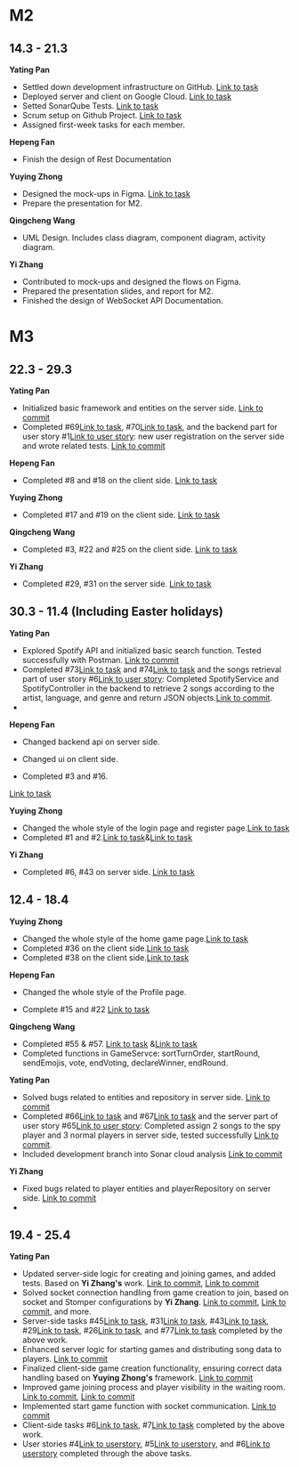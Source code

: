 # M2

## 14.3 - 21.3

**Yating Pan**

- Settled down development infrastructure on GitHub. [Link to task](https://github.com/sopra-fs24-group-27/)
- Deployed server and client on Google Cloud. [Link to task](https://sopra-fs24-group-27-client.oa.r.appspot.com/)
- Setted SonarQube Tests. [Link to task](https://sonarcloud.io/organizations/sopra-fs24-group-27/projects/)
- Scrum setup on Github Project. [Link to task](https://github.com/orgs/sopra-fs24-group-27/projects/3)
- Assigned first-week tasks for each member.

**Hepeng Fan**

- Finish the design of Rest Documentation

**Yuying Zhong**

- Designed the mock-ups in Figma. [Link to task](https://www.figma.com/files/project/214578458/Team-project?fuid=1350163897921846930)
- Prepare the presentation for M2.


**Qingcheng Wang**

- UML Design. Includes class diagram, component diagram, activity diagram.

**Yi Zhang**

* Contributed to mock-ups and designed the flows on Figma.
* Prepared the presentation slides, and report for M2.
* Finished the design of WebSocket API Documentation.



# M3

## 22.3 - 29.3

**Yating Pan**

- Initialized basic framework and entities on the server side. [Link to commit](https://github.com/sopra-fs24-group-27/sopra-fs24-group-27-server/commit/80ae5c8bbeb11d1a4843d25b4de672d7ed408d9f)
- Completed #69[Link to task](https://github.com/sopra-fs24-group-27/sopra-fs24-group-27-server/issues/69), #70[Link to task](https://github.com/sopra-fs24-group-27/sopra-fs24-group-27-server/issues/70), and the backend part for user story #1[Link to user story](https://github.com/sopra-fs24-group-27/sopra-fs24-group-27-server/issues/1): new user registration on the server side and wrote related tests. [Link to commit](https://github.com/sopra-fs24-group-27/sopra-fs24-group-27-server/commit/80ae5c8bbeb11d1a4843d25b4de672d7ed408d9f)


**Hepeng Fan**

- Completed #8 and #18 on the client side. [Link to task](https://github.com/sopra-fs24-group-27/sopra-fs24-group-27-client/commit/cf83c9211ba3f89a2c33fdf58c93b60357ce680f)

**Yuying Zhong**

- Completed #17 and #19 on the client side. [Link to task](https://github.com/sopra-fs24-group-27/sopra-fs24-group-27-client/commit/9781848a0b6e6b96a0c9585363b348d409a85b22)

**Qingcheng Wang**

- Completed #3, #22 and #25 on the client side. [Link to task](https://github.com/sopra-fs24-group-27/sopra-fs24-group-27-server/commit/4acc4e68db0362fbd5b057066a7775090e676c19)

**Yi Zhang**

* Completed #29, #31 on the server side. [Link to task](https://github.com/sopra-fs24-group-27/sopra-fs24-group-27-server/commit/97203f17a8a64920a90b42c47e654f7daa0450b7)



## 30.3 - 11.4 (Including Easter holidays)

**Yating Pan**

- Explored Spotify API and initialized basic search function. Tested successfully with Postman. [Link to commit](https://github.com/sopra-fs24-group-27/sopra-fs24-group-27-server/commit/4494faccaa8983f6d5db4df16faa0ece96523909)
- Completed #73[Link to task](https://github.com/sopra-fs24-group-27/sopra-fs24-group-27-server/issues/74) and #74[Link to task](https://github.com/sopra-fs24-group-27/sopra-fs24-group-27-server/issues/74) and the songs retrieval part of user story #6[Link to user story](https://github.com/orgs/sopra-fs24-group-27/projects/3/views/1): Completed SpotifyService and SpotifyController in the backend to retrieve 2 songs according to the artist, language, and genre and return JSON objects.[Link to commit](https://github.com/sopra-fs24-group-27/sopra-fs24-group-27-server/commit/391d70d5da111cdc2b6d79f6369c6ffc122b0ac3).
- 

**Hepeng Fan**

- Changed backend api on server side.

- Changed ui on client side.

- Completed #3 and #16.

[Link to task](https://github.com/sopra-fs24-group-27/sopra-fs24-group-27-client/commit/d2b02a3c487eeda93d0415445836f7881dc4e4da)


**Yuying Zhong**

- Changed the whole style of the login page and register page.[Link to task](https://github.com/sopra-fs24-group-27/sopra-fs24-group-27-client/commit/a0dede92d746978343eb03eaa996114031efeffa)
- Completed #1 and #2.[Link to task](https://github.com/sopra-fs24-group-27/sopra-fs24-group-27-client/commit/6a8389f4197cb8749fb0f58ba041496d7dfbafe5)&[Link to task](https://github.com/sopra-fs24-group-27/sopra-fs24-group-27-server/commit/6b125f9619cbd78e501277268f72d52a8ad54335)

**Yi Zhang**

- Completed #6, #43 on server side. [Link to task](https://github.com/sopra-fs24-group-27/sopra-fs24-group-27-server/commit/97203f17a8a64920a90b42c47e654f7daa0450b7)



## 12.4 - 18.4 

**Yuying Zhong**

- Changed the whole style of the home game page.[Link to task](https://github.com/sopra-fs24-group-27/sopra-fs24-group-27-client/commit/4a3169e65e9556cb897345c5b086b213d85da381)
- Completed #36 on the client side.[Link to task](https://github.com/sopra-fs24-group-27/sopra-fs24-group-27-client/commit/84887c47b52ddc7f06d72a34bb1805ed6bfce866)
- Completed #38 on the client side.[Link to task](https://github.com/sopra-fs24-group-27/sopra-fs24-group-27-client/commit/3f61c5f8febb716e7f89a6b9209b36b9ca6eb113)


**Hepeng Fan**

- Changed the whole style of the Profile page.

- Complete #15 and #22 [Link to task](https://github.com/sopra-fs24-group-27/sopra-fs24-group-27-client/commit/d2b02a3c487eeda93d0415445836f7881dc4e4da)


**Qingcheng Wang**

- Completed #55 & #57. [Link to task](https://github.com/sopra-fs24-group-27/sopra-fs24-group-27-server/issues/55) &[Link to task](https://github.com/sopra-fs24-group-27/sopra-fs24-group-27-server/issues/57) 
- Completed functions in GameServce: sortTurnOrder, startRound, sendEmojis, vote, endVoting, declareWinner, endRound.

**Yating Pan**

- Solved bugs related to entities and repository in server side. [Link to commit](https://github.com/sopra-fs24-group-27/sopra-fs24-group-27-server/commit/2cdd9f914da21ab8684dbd6f296a06fa22206d1b)
- Completed #66[Link to task](https://github.com/sopra-fs24-group-27/sopra-fs24-group-27-server/issues/66) and #67[Link to task](https://github.com/sopra-fs24-group-27/sopra-fs24-group-27-server/issues/67) and the server part of user story #65[Link to user story](https://github.com/sopra-fs24-group-27/sopra-fs24-group-27-server/issues/65): Completed assign 2 songs to the spy player and 3 normal players in server side, tested successfully [Link to commit](https://github.com/sopra-fs24-group-27/sopra-fs24-group-27-server/commit/b1f35bd1f09dc578c41a31885628a4d8ff020f7e).
- Included development branch into Sonar cloud analysis [Link to commit](https://github.com/sopra-fs24-group-27/sopra-fs24-group-27-server/commit/ca9406ef9cc70d1151f4058cd1078410adb68723)

**Yi Zhang**

* Fixed bugs related to player entities and playerRepository on server side. [Link to commit](https://github.com/sopra-fs24-group-27/sopra-fs24-group-27-server/commit/c5be0d81a85ea415225a23785a2013819109080c)
* 


## 19.4 - 25.4 

**Yating Pan**

- Updated server-side logic for creating and joining games, and added tests. Based on **Yi Zhang's** work. [Link to commit](https://github.com/sopra-fs24-group-27/sopra-fs24-group-27-server/commit/39d3b3992b7d032469976eb0e4f0e1f781b879ca), [Link to commit](https://github.com/sopra-fs24-group-27/sopra-fs24-group-27-server/commit/bb50db9d83855303b6655fcb41546c90fce82668)
- Solved socket connection handling from game creation to join, based on socket and Stomper configurations by **Yi Zhang**. [Link to commit](https://github.com/sopra-fs24-group-27/sopra-fs24-group-27-server/commit/779eaa5837e3e7c44cf60cc4d39a66a4b7a80812), [Link to commit](https://github.com/sopra-fs24-group-27/sopra-fs24-group-27-server/commit/ea336c675cbc622c18519d8c586831a8899fd71d), and more.
- Server-side tasks #45[Link to task](https://github.com/sopra-fs24-group-27/sopra-fs24-group-27-server/issues/45), #31[Link to task](https://github.com/sopra-fs24-group-27/sopra-fs24-group-27-server/issues/31), #43[Link to task](https://github.com/sopra-fs24-group-27/sopra-fs24-group-27-server/issues/43), #29[Link to task](https://github.com/sopra-fs24-group-27/sopra-fs24-group-27-server/issues/29), #26[Link to task](https://github.com/sopra-fs24-group-27/sopra-fs24-group-27-server/issues/26), and #77[Link to task](https://github.com/sopra-fs24-group-27/sopra-fs24-group-27-server/issues/77) completed by the above work.
- Enhanced server logic for starting games and distributing song data to players. [Link to commit](https://github.com/sopra-fs24-group-27/sopra-fs24-group-27-server/commit/39969fc99ee15efd0d5c73e534ee76e21049ba1c)
- Finalized client-side game creation functionality, ensuring correct data handling based on **Yuying Zhong's** framework. [Link to commit](https://github.com/sopra-fs24-group-27/sopra-fs24-group-27-server/commit/0b51e4b8ae93c40a9d60e88536f04210f531cb1f)
- Improved game joining process and player visibility in the waiting room. [Link to commit](https://github.com/sopra-fs24-group-27/sopra-fs24-group-27-server/commit/5e2fad9ead23791a2166ebdfaac22c26be636e0a), [Link to commit](https://github.com/sopra-fs24-group-27/sopra-fs24-group-27-server/commit/703e2738488efeaffa94605bce3bc5185b292e04)
- Implemented start game function with socket communication. [Link to commit](https://github.com/sopra-fs24-group-27/sopra-fs24-group-27-server/commit/6e323e0df4c684ab2feb318d3f389e4b63f511fa)
- Client-side tasks #6[Link to task](https://github.com/sopra-fs24-group-27/sopra-fs24-group-27-client/issues/6), #7[Link to task](https://github.com/sopra-fs24-group-27/sopra-fs24-group-27-client/issues/7) completed by the above work.
- User stories #4[Link to userstory](https://github.com/sopra-fs24-group-27/sopra-fs24-group-27-server/issues/4), #5[Link to userstory](https://github.com/sopra-fs24-group-27/sopra-fs24-group-27-server/issues/5), and #6[Link to userstory](https://github.com/sopra-fs24-group-27/sopra-fs24-group-27-server/issues/6) completed through the above tasks.




